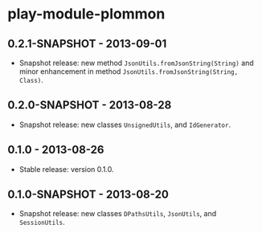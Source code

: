 play-module-plommon
===================

0.2.1-SNAPSHOT - 2013-09-01
---------------------------
- Snapshot release: new method `JsonUtils.fromJsonString(String)` and minor enhancement in method `JsonUtils.fromJsonString(String, Class)`.


0.2.0-SNAPSHOT - 2013-08-28
---------------------------
- Snapshot release: new classes `UnsignedUtils`, and `IdGenerator`.


0.1.0 - 2013-08-26
------------------
- Stable release: version 0.1.0.


0.1.0-SNAPSHOT - 2013-08-20
---------------------------
- Snapshot release: new classes `DPathsUtils`, `JsonUtils`, and `SessionUtils`.
